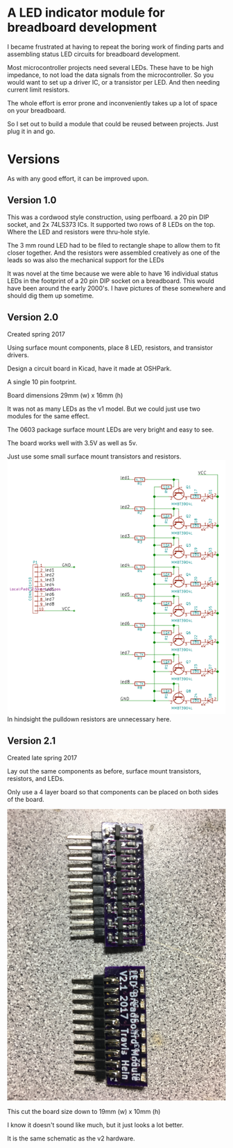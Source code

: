 # A LED indicator module for breadboard development

I became frustrated at having to repeat the boring work of finding parts and assembling status LED circuits for breadboard development.

Most microcontroller projects need several LEDs. These have to be high impedance, to not load the data signals from the microcontroller. So you would want to set up a driver IC, or a transistor per LED. And then needing current limit resistors.

The whole effort is error prone and inconveniently takes up a lot of space on your breadboard.

So I set out to build a module that could be reused between projects. Just plug it in and go.

# Versions

As with any good effort, it can be improved upon.

## Version 1.0
This was a cordwood style construction, using perfboard. a 20 pin DIP socket, and 2x 74LS373 ICs. It supported two rows of 8 LEDs on the top. Where the LED and resistors were thru-hole style.

The 3 mm round LED had to be filed to rectangle shape to allow them to fit closer together. And the resistors were assembled creatively as one of the leads so was also the mechanical support for the LEDs

It was novel at the time because we were able to have 16 individual status LEDs in the footprint of a 20 pin DIP socket on a breadboard. This would have been around the early 2000's. I have pictures of these somewhere and should dig them up sometime.

## Version 2.0

Created spring 2017

Using surface mount components, place 8 LED, resistors, and transistor drivers.

Design a circuit board in Kicad, have it made at OSHPark.

A single 10 pin footprint.

Board dimensions 29mm (w) x 16mm (h)

It was not as many LEDs as the v1 model. But we could just use two modules for the same effect.

The 0603 package surface mount LEDs are very bright and easy to see.

The board works well with 3.5V as well as 5v.

Just use some small surface mount transistors and resistors.
![v2 schematic](doc/v2_schematic.png)
In hindsight the pulldown resistors are unnecessary here.

## Version 2.1

Created late spring 2017

Lay out the same components as before, surface mount transistors, resistors, and LEDs.

Only use a 4 layer board so that components can be placed on both sides of the board.

![v2.1 hardware](doc/v2.1.JPG)

This cut the board size down to 19mm (w) x 10mm (h)

I know it doesn't sound like much, but it just looks a lot better.

It is the same schematic as the v2 hardware.
